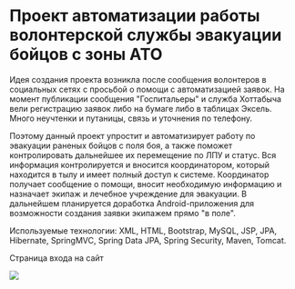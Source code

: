 # Проект автоматизации работы волонтерской службы эвакуации бойцов с зоны АТО
Идея создания проекта возникла после сообщения волонтеров в социальных сетях с просьбой о помощи с автоматизацией заявок. На момент публикации сообщения "Госпитальеры" и служба Хоттабыча вели регистрацию заявок либо на бумаге либо в таблицах Эксель. Много неучтенки и путаницы, связь и уточнения по телефону.

Поэтому данный проект упростит и автоматизирует работу по эвакуации раненых бойцов с поля боя, а также поможет контролировать дальнейшее их перемещение по ЛПУ и статус. Вся информация контролируется и вносится координатором, который находится в тылу и имеет полный доступ к системе. Координатор получает сообщение о помощи, вносит необходимую информацию и назначает экипаж и лечебное учреждение для эвакуации. В дальнейшем планируется доработка Android-приложения для возможности создания заявки экипажем прямо "в поле".

Используемые технологии: XML, HTML, Bootstrap, MySQL, JSP, JPA, Hibernate, SpringMVC, Spring Data JPA, Spring Security, Maven, Tomcat.

Страница входа на сайт

<a target="_blank" href="http://radikal.ru/big/b3337f74a63a40079d8ed5e657eddca9"><img src="http://s019.radikal.ru/i600/1508/80/2dd625bcb8f6.jpg" ></a>

